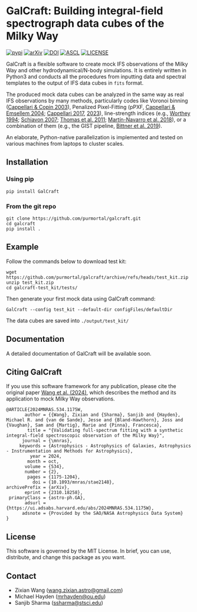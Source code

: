 
# GalCraft: Building integral-field spectrograph data cubes of the Milky Way


[![pypi](https://img.shields.io/badge/python-pypi-blue.svg)](https://pypi.org/project/GalCraft/)
[![arXiv](https://img.shields.io/badge/arxiv-2310.18258-b31b1b.svg)](https://arxiv.org/abs/2310.18258)
[![DOI](https://img.shields.io/badge/DOI-10.1093%2Fmnras%2Fstae2148-green.svg)](https://doi.org/10.1093/mnras/stae2148)
[![ASCL](https://img.shields.io/badge/ASCL-2410.001-%23262255.svg)](https://ascl.net/2410.001)
[![LICENSE](https://img.shields.io/badge/lisence-MIT-blue.svg)](https://github.com/purmortal/galcraft/blob/main/LICENSE)

GalCraft is a flexible software to create mock IFS observations of the Milky Way and other hydrodynamical/N-body simulations. It is entirely written in Python3 and conducts all the procedures from inputting data and spectral templates to the output of IFS data cubes in `fits` format. 

The produced mock data cubes can be analyzed in the same way as real IFS observations by many methods, particularly codes like Voronoi binning ([Cappellari & Copin 2003](https://ui.adsabs.harvard.edu/abs/2003MNRAS.342..345C/abstract)), Penalized Pixel-Fitting (pPXF, [Cappellari & Emsellem 2004](https://ui.adsabs.harvard.edu/abs/2004PASP..116..138C/abstract); [Cappellari 2017](https://ui.adsabs.harvard.edu/abs/2017MNRAS.466..798C/abstract), [2023](https://ui.adsabs.harvard.edu/abs/2023MNRAS.526.3273C/abstract)), line-strength indices (e.g., [Worthey 1994](https://ui.adsabs.harvard.edu/abs/1994ApJS...95..107W/abstract); [Schiavon 2007](https://ui.adsabs.harvard.edu/abs/2007ApJS..171..146S/abstract); [Thomas et al. 2011](https://ui.adsabs.harvard.edu/abs/2011MNRAS.412.2183T/abstract); [Martín-Navarro et al. 2018](https://ui.adsabs.harvard.edu/abs/2018MNRAS.475.3700M/abstract)), or a combination of them (e.g., the GIST pipeline, [Bittner et al. 2019](https://ui.adsabs.harvard.edu/abs/2019A%26A...628A.117B/abstract)).

An elaborate, Python-native parallelization is implemented and tested on various machines from laptops to cluster scales.



## Installation

### Using pip

```
pip install GalCraft
```

### From the git repo

```
git clone https://github.com/purmortal/galcraft.git
cd galcraft
pip install .
```

## Example

Follow the commands below to download test kit:

```
wget https://github.com/purmortal/galcraft/archive/refs/heads/test_kit.zip
unzip test_kit.zip
cd galcraft-test_kit/tests/
```

Then generate your first mock data using GalCraft command:
```
GalCraft --config test_kit --default-dir configFiles/defaultDir
```

The data cubes are saved into `./output/test_kit/`

## Documentation
A detailed documentation of GalCraft will be available soon.




## Citing GalCraft
If you use this software framework for any publication, please cite the original paper [Wang et al. (2024)](https://ui.adsabs.harvard.edu/abs/2024MNRAS.534.1175W/abstract), which describes the method and its application to mock Milky Way observations.

```
@ARTICLE{2024MNRAS.534.1175W,
       author = {{Wang}, Zixian and {Sharma}, Sanjib and {Hayden}, Michael R. and {van de Sande}, Jesse and {Bland-Hawthorn}, Joss and {Vaughan}, Sam and {Martig}, Marie and {Pinna}, Francesca},
        title = "{Validating full-spectrum fitting with a synthetic integral-field spectroscopic observation of the Milky Way}",
      journal = {\mnras},
     keywords = {Astrophysics - Astrophysics of Galaxies, Astrophysics - Instrumentation and Methods for Astrophysics},
         year = 2024,
        month = oct,
       volume = {534},
       number = {2},
        pages = {1175-1204},
          doi = {10.1093/mnras/stae2148},
archivePrefix = {arXiv},
       eprint = {2310.18258},
 primaryClass = {astro-ph.GA},
       adsurl = {https://ui.adsabs.harvard.edu/abs/2024MNRAS.534.1175W},
      adsnote = {Provided by the SAO/NASA Astrophysics Data System}
}
```




## License
This software is governed by the MIT License. In brief, you can use, distribute, and change this package as you want.


## Contact 
- Zixian Wang (wang.zixian.astro@gmail.com)
- Michael Hayden (mrhayden@ou.edu)
- Sanjib Sharma (ssharma@stsci.edu)
